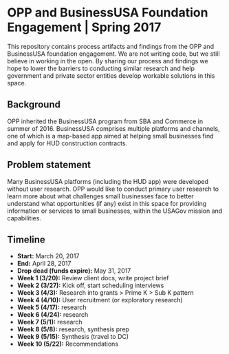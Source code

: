 # OPP and BusinessUSA Foundation Engagement | Spring 2017
This repository contains process artifacts and findings from the OPP and BusinessUSA foundation engagement. We are not writing code, but we still believe in working in the open. By sharing our process and findings we hope to lower the barriers to conducting similar research and help government and private sector entities develop workable solutions in this space. 

## Background
OPP inherited the BusinessUSA program from SBA and Commerce in summer of 2016. BusinessUSA comprises multiple platforms and channels, one of which is a map-based app aimed at helping small businesses find and apply for HUD construction contracts.

## Problem statement
Many BusinessUSA platforms (including the HUD app) were developed without user research. OPP would like to conduct primary user research to learn more about what challenges small businesses face to better understand what opportunities (if any) exist in this space for providing information or services to small businesses, within the USAGov mission and capabilities.

## Timeline
- **Start:** March 20, 2017
- **End:** April 28, 2017
- **Drop dead (funds expire):** May 31, 2017
- **Week 1 (3/20):** Review client docs, write project brief
- **Week 2 (3/27):** Kick off, start scheduling interviews
- **Week 3 (4/3):** Research into grants > Prime K > Sub K pattern
- **Week 4 (4/10):** User recruitment (or exploratory research)
- **Week 5 (4/17):** research
- **Week 6 (4/24):** research 
- **Week 7 (5/1):** research 
- **Week 8 (5/8):** research, synthesis prep
- **Week 9 (5/15):** Synthesis (travel to DC)
- **Week 10 (5/22):** Recommendations
